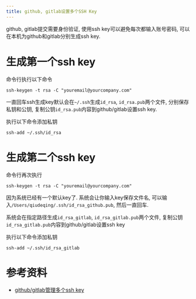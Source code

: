 ```yaml
---
title: github, gitlab设置多个SSH Key
---
```


github, gitlab提交需要身份验证, 使用ssh key可以避免每次都输入账号密码, 可以在本机为github和gitlab分别生成ssh key.

# 生成第一个ssh key

命令行执行以下命令

    ssh-keygen -t rsa -C "youremail@yourcompany.com"

一直回车ssh生成key默认会在`~/.ssh`生成`id_rsa`, `id_rsa.pub`两个文件, 分别保存私钥和公钥, 复制公钥`id_rsa.pub`内容到github/gitlab设置ssh key.

执行以下命令添加私钥

    ssh-add ~/.ssh/id_rsa

# 生成第二个ssh key

命令行再次执行

    ssh-keygen -t rsa -C "youremail@yourcompany.com"

因为系统已经有一个默认key了. 系统会让你输入key保存文件名, 可以输入`/Users/qiudeqing/.ssh/id_rsa_github.pub`, 然后一直回车.

系统会在指定路径生成`id_rsa_gitlab`, `id_rsa_gitlab.pub`两个文件, 复制公钥`id_rsa_gitlab.pub`内容到github/gitlab设置ssh key


执行以下命令添加私钥

    ssh-add ~/.ssh/id_rsa_gitlab


# 参考资料

- [github/gitlab管理多个ssh key][1]


[1]: http://www.cnblogs.com/fanyong/p/3962455.html
